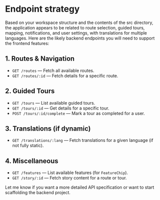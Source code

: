 # Endpoint strategy

Based on your workspace structure and the contents of the src directory, the application appears to be related to route selection, guided tours, mapping, notifications, and user settings, with translations for multiple languages. Here are the likely backend endpoints you will need to support the frontend features:

## 1. Routes & Navigation

- `GET /routes` — Fetch all available routes.
- `GET /routes/:id` — Fetch details for a specific route.

## 2. Guided Tours

- `GET /tours` — List available guided tours.
- `GET /tours/:id` — Get details for a specific tour.
- `POST /tours/:id/complete` — Mark a tour as completed for a user.

## 3. Translations (if dynamic)

- `GET /translations/:lang` — Fetch translations for a given language (if not fully static).

## 4. Miscellaneous

- `GET /features` — List available features (for `FeatureChip`).
- `GET /story/:id` — Fetch story content for a route or tour.

Let me know if you want a more detailed API specification or want to start scaffolding the backend project.
